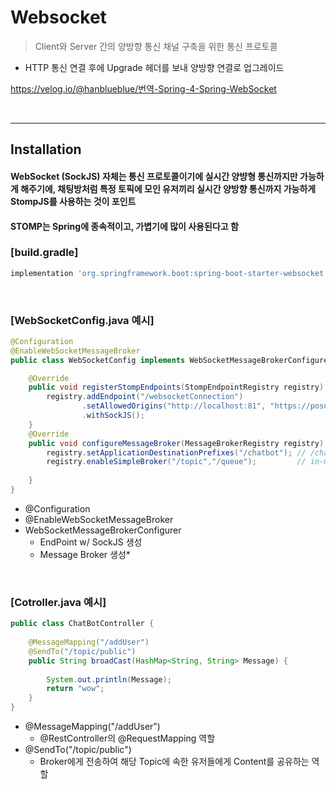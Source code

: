 # Websocket
> Client와 Server 간의 양방향 통신 채널 구축을 위한 통신 프로토콜
* HTTP 통신 연결 후에 Upgrade 헤더를 보내 양방향 연결로 업그레이드

https://velog.io/@hanblueblue/번역-Spring-4-Spring-WebSocket

<br>
<hr>

## Installation
#### WebSocket (SockJS) 자체는 통신 프로토콜이기에 실시간 양뱡형 통신까지만 가능하게 해주기에, 채팅방처럼 특정 토픽에 모인 유저끼리 실시간 양방향 통신까지 가능하게 StompJS를 사용하는 것이 포인트
#### STOMP는 Spring에 종속적이고, 가볍기에 많이 사용된다고 함

### [build.gradle]
```groovy
implementation 'org.springframework.boot:spring-boot-starter-websocket'
```

<br>

### [WebSocketConfig.java 예시]
```java
@Configuration
@EnableWebSocketMessageBroker
public class WebSocketConfig implements WebSocketMessageBrokerConfigurer {

    @Override
    public void registerStompEndpoints(StompEndpointRegistry registry) {
        registry.addEndpoint("/websocketConnection")
                .setAllowedOrigins("http://localhost:81", "https://posungkim.github.io")
                .withSockJS();
    }
    @Override
    public void configureMessageBroker(MessageBrokerRegistry registry) {
        registry.setApplicationDestinationPrefixes("/chatbot"); // /chatbot/으로 시작하는 요청은 ChatBotController를 통한다
        registry.enableSimpleBroker("/topic","/queue");         // in-memory broker
        
    }
}
```
* @Configuration
* @EnableWebSocketMessageBroker
* WebSocketMessageBrokerConfigurer
  * EndPoint w/ SockJS 생성
  * Message Broker 생성* 

<br>

### [Cotroller.java 예시]
```java
public class ChatBotController {
    
    @MessageMapping("/addUser")
    @SendTo("/topic/public")
    public String broadCast(HashMap<String, String> Message) {
        
        System.out.println(Message);
        return "wow";
    }
}
```
* @MessageMapping("/addUser")
  * @RestController의 @RequestMapping 역할
* @SendTo("/topic/public")
  * Broker에게 전송하여 해당 Topic에 속한 유저들에게 Content를 공유하는 역할

